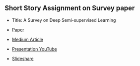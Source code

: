 ## Short Story Assignment on Survey paper

* Title: A Survey on Deep Semi-supervised Learning

* [Paper](https://arxiv.org/pdf/2103.00550.pdf)

* [Medium Article](https://medium.com/@PrincyJ/deep-semi-supervised-learning-methods-fc1c10f8b29)

* [Presentation YouTube](https://youtu.be/T0MMhcOiqtw)

* [Slideshare](https://www.slideshare.net/PrincyJoy/deep-semisupervised-learning-methods)
